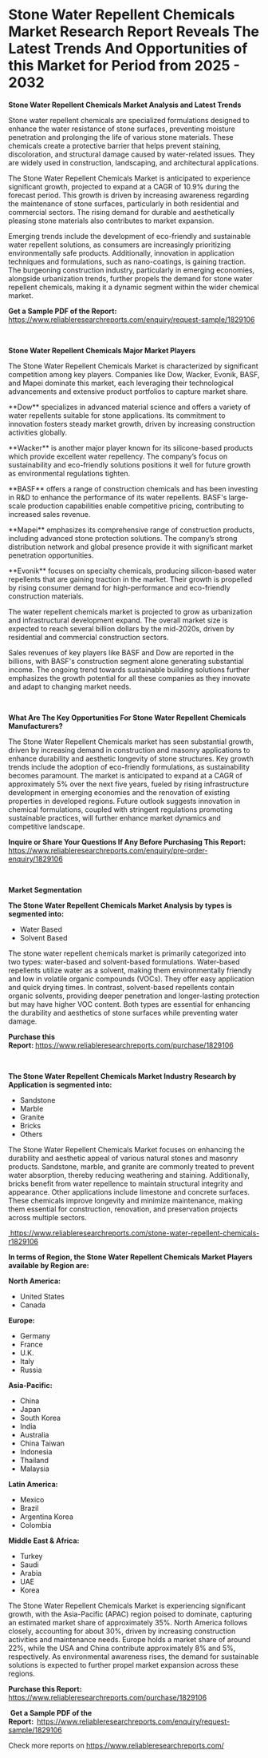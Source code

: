 <p><h1>Stone Water Repellent Chemicals Market Research Report Reveals The Latest Trends And Opportunities of this Market for Period from 2025 - 2032</h1></p><p><strong>Stone Water Repellent Chemicals Market Analysis and Latest Trends</strong></p>
<p><p>Stone water repellent chemicals are specialized formulations designed to enhance the water resistance of stone surfaces, preventing moisture penetration and prolonging the life of various stone materials. These chemicals create a protective barrier that helps prevent staining, discoloration, and structural damage caused by water-related issues. They are widely used in construction, landscaping, and architectural applications.</p><p>The Stone Water Repellent Chemicals Market is anticipated to experience significant growth, projected to expand at a CAGR of 10.9% during the forecast period. This growth is driven by increasing awareness regarding the maintenance of stone surfaces, particularly in both residential and commercial sectors. The rising demand for durable and aesthetically pleasing stone materials also contributes to market expansion.</p><p>Emerging trends include the development of eco-friendly and sustainable water repellent solutions, as consumers are increasingly prioritizing environmentally safe products. Additionally, innovation in application techniques and formulations, such as nano-coatings, is gaining traction. The burgeoning construction industry, particularly in emerging economies, alongside urbanization trends, further propels the demand for stone water repellent chemicals, making it a dynamic segment within the wider chemical market.</p></p>
<p><strong>Get a Sample PDF of the Report:&nbsp;</strong> <a href="https://www.reliableresearchreports.com/enquiry/request-sample/1829106?utm_campaign=2743&utm_medium=2&utm_source=Github&utm_content=ia&utm_term=26032025&utm_id=stone-water-repellent-chemicals">https://www.reliableresearchreports.com/enquiry/request-sample/1829106</a></p>
<p>&nbsp;</p>
<p><strong>Stone Water Repellent Chemicals Major Market Players</strong></p>
<p><p>The Stone Water Repellent Chemicals Market is characterized by significant competition among key players. Companies like Dow, Wacker, Evonik, BASF, and Mapei dominate this market, each leveraging their technological advancements and extensive product portfolios to capture market share. </p><p>**Dow** specializes in advanced material science and offers a variety of water repellents suitable for stone applications. Its commitment to innovation fosters steady market growth, driven by increasing construction activities globally. </p><p>**Wacker** is another major player known for its silicone-based products which provide excellent water repellency. The company’s focus on sustainability and eco-friendly solutions positions it well for future growth as environmental regulations tighten.</p><p>**BASF** offers a range of construction chemicals and has been investing in R&D to enhance the performance of its water repellents. BASF's large-scale production capabilities enable competitive pricing, contributing to increased sales revenue.</p><p>**Mapei** emphasizes its comprehensive range of construction products, including advanced stone protection solutions. The company’s strong distribution network and global presence provide it with significant market penetration opportunities.</p><p>**Evonik** focuses on specialty chemicals, producing silicon-based water repellents that are gaining traction in the market. Their growth is propelled by rising consumer demand for high-performance and eco-friendly construction materials.</p><p>The water repellent chemicals market is projected to grow as urbanization and infrastructural development expand. The overall market size is expected to reach several billion dollars by the mid-2020s, driven by residential and commercial construction sectors.</p><p>Sales revenues of key players like BASF and Dow are reported in the billions, with BASF's construction segment alone generating substantial income. The ongoing trend towards sustainable building solutions further emphasizes the growth potential for all these companies as they innovate and adapt to changing market needs.</p></p>
<p>&nbsp;</p>
<p><strong>What Are The Key Opportunities For Stone Water Repellent Chemicals Manufacturers?</strong></p>
<p><p>The Stone Water Repellent Chemicals market has seen substantial growth, driven by increasing demand in construction and masonry applications to enhance durability and aesthetic longevity of stone structures. Key growth trends include the adoption of eco-friendly formulations, as sustainability becomes paramount. The market is anticipated to expand at a CAGR of approximately 5% over the next five years, fueled by rising infrastructure development in emerging economies and the renovation of existing properties in developed regions. Future outlook suggests innovation in chemical formulations, coupled with stringent regulations promoting sustainable practices, will further enhance market dynamics and competitive landscape.</p></p>
<p><strong>Inquire or Share Your Questions If Any Before Purchasing This Report:</strong> <a href="https://www.reliableresearchreports.com/enquiry/pre-order-enquiry/1829106?utm_campaign=2743&utm_medium=2&utm_source=Github&utm_content=ia&utm_term=26032025&utm_id=stone-water-repellent-chemicals">https://www.reliableresearchreports.com/enquiry/pre-order-enquiry/1829106</a></p>
<p>&nbsp;</p>
<p><strong>Market Segmentation</strong></p>
<p><strong>The Stone Water Repellent Chemicals Market Analysis by types is segmented into:</strong></p>
<p><ul><li>Water Based</li><li>Solvent Based</li></ul></p>
<p><p>The stone water repellent chemicals market is primarily categorized into two types: water-based and solvent-based formulations. Water-based repellents utilize water as a solvent, making them environmentally friendly and low in volatile organic compounds (VOCs). They offer easy application and quick drying times. In contrast, solvent-based repellents contain organic solvents, providing deeper penetration and longer-lasting protection but may have higher VOC content. Both types are essential for enhancing the durability and aesthetics of stone surfaces while preventing water damage.</p></p>
<p><strong>Purchase this Report:&nbsp;</strong><a href="https://www.reliableresearchreports.com/purchase/1829106?utm_campaign=2743&utm_medium=2&utm_source=Github&utm_content=ia&utm_term=26032025&utm_id=stone-water-repellent-chemicals">https://www.reliableresearchreports.com/purchase/1829106</a></p>
<p>&nbsp;</p>
<p><strong>The Stone Water Repellent Chemicals Market Industry Research by Application is segmented into:</strong></p>
<p><ul><li>Sandstone</li><li>Marble</li><li>Granite</li><li>Bricks</li><li>Others</li></ul></p>
<p><p>The Stone Water Repellent Chemicals Market focuses on enhancing the durability and aesthetic appeal of various natural stones and masonry products. Sandstone, marble, and granite are commonly treated to prevent water absorption, thereby reducing weathering and staining. Additionally, bricks benefit from water repellence to maintain structural integrity and appearance. Other applications include limestone and concrete surfaces. These chemicals improve longevity and minimize maintenance, making them essential for construction, renovation, and preservation projects across multiple sectors.</p></p>
<p><a href="https://www.reliableresearchreports.com/stone-water-repellent-chemicals-r1829106?utm_campaign=2743&utm_medium=2&utm_source=Github&utm_content=ia&utm_term=26032025&utm_id=stone-water-repellent-chemicals">&nbsp;https://www.reliableresearchreports.com/stone-water-repellent-chemicals-r1829106</a></p>
<p><strong>In terms of Region, the Stone Water Repellent Chemicals Market Players available by Region are:</strong></p>
<p>
    <p> <strong> North America: </strong>
        <ul>
            <li>United States</li>
            <li>Canada</li>
        </ul>
        </p> 
    <p> <strong> Europe: </strong>
        <ul>
            <li>Germany</li>
            <li>France</li>
            <li>U.K.</li>
            <li>Italy</li>
            <li>Russia</li>
        </ul>
        </p> 
    <p> <strong> Asia-Pacific: </strong>
        <ul>
            <li>China</li>
            <li>Japan</li>
            <li>South Korea</li>
            <li>India</li>
            <li>Australia</li>
            <li>China Taiwan</li>
            <li>Indonesia</li>
            <li>Thailand</li>
            <li>Malaysia</li>
        </ul>
        </p> 
    <p> <strong> Latin America: </strong>
        <ul>
            <li>Mexico</li>
            <li>Brazil</li>
            <li>Argentina Korea</li>
            <li>Colombia</li>
        </ul>
        </p> 
    <p> <strong> Middle East & Africa: </strong>
        <ul>
            <li>Turkey</li>
            <li>Saudi</li>
            <li>Arabia</li>
            <li>UAE</li>
            <li>Korea</li>
        </ul>
    </p>
    </p>
<p><p>The Stone Water Repellent Chemicals Market is experiencing significant growth, with the Asia-Pacific (APAC) region poised to dominate, capturing an estimated market share of approximately 35%. North America follows closely, accounting for about 30%, driven by increasing construction activities and maintenance needs. Europe holds a market share of around 22%, while the USA and China contribute approximately 8% and 5%, respectively. As environmental awareness rises, the demand for sustainable solutions is expected to further propel market expansion across these regions.</p></p>
<p><strong>Purchase this Report: </strong><a href="https://www.reliableresearchreports.com/purchase/1829106?utm_campaign=2743&utm_medium=2&utm_source=Github&utm_content=ia&utm_term=26032025&utm_id=stone-water-repellent-chemicals">https://www.reliableresearchreports.com/purchase/1829106</a></p>
<p>&nbsp;<strong>Get a Sample PDF of the Report:&nbsp;&nbsp;</strong><a href="https://www.reliableresearchreports.com/enquiry/request-sample/1829106?utm_campaign=2743&utm_medium=2&utm_source=Github&utm_content=ia&utm_term=26032025&utm_id=stone-water-repellent-chemicals">https://www.reliableresearchreports.com/enquiry/request-sample/1829106</a></p>
<p><strong></strong></p>
<p>Check more reports on <a href="https://www.reliableresearchreports.com/?utm_campaign=2743&utm_medium=2&utm_source=Github&utm_content=ia&utm_term=26032025&utm_id=stone-water-repellent-chemicals">https://www.reliableresearchreports.com/</a></p>